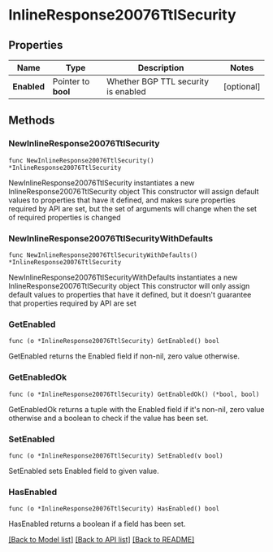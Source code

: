 # InlineResponse20076TtlSecurity

## Properties

Name | Type | Description | Notes
------------ | ------------- | ------------- | -------------
**Enabled** | Pointer to **bool** | Whether BGP TTL security is enabled | [optional] 

## Methods

### NewInlineResponse20076TtlSecurity

`func NewInlineResponse20076TtlSecurity() *InlineResponse20076TtlSecurity`

NewInlineResponse20076TtlSecurity instantiates a new InlineResponse20076TtlSecurity object
This constructor will assign default values to properties that have it defined,
and makes sure properties required by API are set, but the set of arguments
will change when the set of required properties is changed

### NewInlineResponse20076TtlSecurityWithDefaults

`func NewInlineResponse20076TtlSecurityWithDefaults() *InlineResponse20076TtlSecurity`

NewInlineResponse20076TtlSecurityWithDefaults instantiates a new InlineResponse20076TtlSecurity object
This constructor will only assign default values to properties that have it defined,
but it doesn't guarantee that properties required by API are set

### GetEnabled

`func (o *InlineResponse20076TtlSecurity) GetEnabled() bool`

GetEnabled returns the Enabled field if non-nil, zero value otherwise.

### GetEnabledOk

`func (o *InlineResponse20076TtlSecurity) GetEnabledOk() (*bool, bool)`

GetEnabledOk returns a tuple with the Enabled field if it's non-nil, zero value otherwise
and a boolean to check if the value has been set.

### SetEnabled

`func (o *InlineResponse20076TtlSecurity) SetEnabled(v bool)`

SetEnabled sets Enabled field to given value.

### HasEnabled

`func (o *InlineResponse20076TtlSecurity) HasEnabled() bool`

HasEnabled returns a boolean if a field has been set.


[[Back to Model list]](../README.md#documentation-for-models) [[Back to API list]](../README.md#documentation-for-api-endpoints) [[Back to README]](../README.md)


